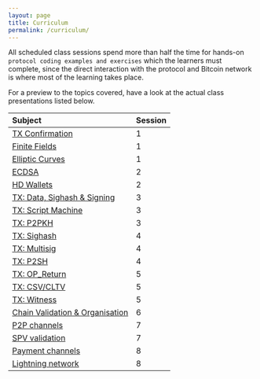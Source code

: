 ```yaml
---
layout: page
title: Curriculum
permalink: /curriculum/
---
```

All scheduled class sessions spend more than half the time for hands-on `protocol coding examples and exercises` which the learners must complete, since the direct interaction with the protocol and Bitcoin network is where most of the learning takes place.

For a preview to the topics covered, have a look at the actual class presentations listed below.

| Subject       | Session        |
|:--------------|:---------------|
| [TX Confirmation](/presentations/confirmation_model.html) | 1 |
| [Finite Fields](/presentations/ec_math.html) | 1 |
| [Elliptic Curves](/presentations/ec_math.html#/9)  | 1 |
| [ECDSA](/presentations/ecdsa.html)  | 2 |
| [HD Wallets](/presentations/wallets.html#/3)  | 2 |
| [TX: Data, Sighash & Signing](/presentations/transaction_build.html)  | 3 |
| [TX: Script Machine](/presentations/transaction_build.html#/1)  | 3 |
| [TX: P2PKH](/presentations/transaction_build.html#/3)  | 3 |
| [TX: Sighash](/presentations/transaction_sighash.html) | 4 |
| [TX: Multisig](/presentations/transaction_multisig.html)  | 4 |
| [TX: P2SH](/presentations/transaction_p2sh.html)  | 4 |
| [TX: OP_Return]()  | 5 |
| [TX: CSV/CLTV](/presentations/transaction_timelocks.html)  | 5 |
| [TX: Witness](/presentations/transaction_witness.html)  | 5 |
| [Chain Validation & Organisation](/presentations/blockchain.html) | 6 |
| [P2P channels](/presentations/p2p.html) | 7 |
| [SPV validation](/presentations/spv.html) | 7 |
| [Payment channels](/presentations/payment_channels.html) | 8 |
| [Lightning network](/presentations/payment_channels.html) | 8 |
